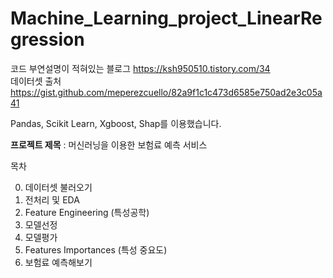 # Machine_Learning_project_LinearRegression

코드 부연설명이 적혀있는 블로그 https://ksh950510.tistory.com/34  
데이터셋 출처 https://gist.github.com/meperezcuello/82a9f1c1c473d6585e750ad2e3c05a41

Pandas, Scikit Learn, Xgboost, Shap를 이용했습니다.

**프로젝트 제목** : 머신러닝을 이용한 보험료 예측 서비스

목차  

0. 데이터셋 불러오기  
1. 전처리 및 EDA  
2. Feature Engineering (특성공학)  
3. 모델선정  
4. 모델평가  
5. Features Importances (특성 중요도)  
6. 보험료 예측해보기  
